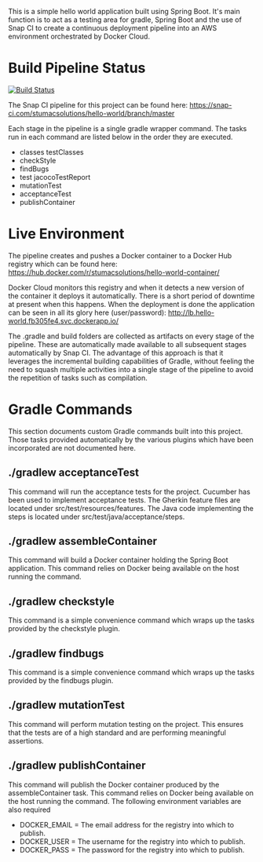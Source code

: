 This is a simple hello world application built using Spring Boot. It's 
main function is to act as a testing area for gradle, Spring Boot and 
the use of Snap CI to create a continuous deployment pipeline into an 
AWS environment orchestrated by Docker Cloud.

# Build Pipeline Status
[![Build Status](https://snap-ci.com/stumacsolutions/hello-world/branch/master/build_image)](https://snap-ci.com/stumacsolutions/hello-world/branch/master)

The Snap CI pipeline for this project can be found here:
https://snap-ci.com/stumacsolutions/hello-world/branch/master

Each stage in the pipeline is a single gradle wrapper command. 
The tasks run in each command are listed below in the order they are
executed.
* classes testClasses
* checkStyle
* findBugs
* test jacocoTestReport
* mutationTest
* acceptanceTest
* publishContainer

# Live Environment
The pipeline creates and pushes a Docker container to a Docker Hub
registry which can be found here:
https://hub.docker.com/r/stumacsolutions/hello-world-container/

Docker Cloud monitors this registry and when it detects a new version 
of the container it deploys it automatically. There is a short period
of downtime at present when this happens. When the deployment is done
the application can be seen in all its glory here (user/password):
http://lb.hello-world.fb305fe4.svc.dockerapp.io/

The .gradle and build folders are collected as artifacts on every stage
of the pipeline. These are automatically made available to all subsequent
stages automatically by Snap CI. The advantage of this approach is that
it leverages the incremental building capabilities of Gradle, without
feeling the need to squash multiple activities into a single stage of the 
pipeline to avoid the repetition of tasks such as compilation.

# Gradle Commands
This section documents custom Gradle commands built into this project.
Those tasks provided automatically by the various plugins which have 
been incorporated are not documented here.

## ./gradlew acceptanceTest
This command will run the acceptance tests for the project. Cucumber has
been used to implement acceptance tests. The Gherkin feature files are
located under src/test/resources/features. The Java code implementing 
the steps is located under src/test/java/acceptance/steps.

## ./gradlew assembleContainer
This command will build a Docker container holding the Spring Boot 
application. This command relies on Docker being available on the host
running the command.

## ./gradlew checkstyle
This command is a simple convenience command which wraps up the tasks 
provided by the checkstyle plugin.

## ./gradlew findbugs
This command is a simple convenience command which wraps up the tasks 
provided by the findbugs plugin.

## ./gradlew mutationTest
This command will perform mutation testing on the project. This ensures
that the tests are of a high standard and are performing meaningful
assertions.

## ./gradlew publishContainer
This command will publish the Docker container produced by the 
assembleContainer task. This command relies on Docker being available 
on the host running the command. The following environment variables are 
also required
* DOCKER_EMAIL = The email address for the registry into which to publish.
* DOCKER_USER  = The username for the registry into which to publish.
* DOCKER_PASS  = The password for the registry into which to publish.